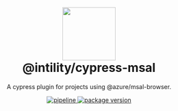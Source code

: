 <h1 align="center">
  <img src="https://avatars.githubusercontent.com/u/35199565" width="124px"/><br/>
  @intility/cypress-msal
</h1>

<p align="center">
  A cypress plugin for projects using @azure/msal-browser. 
</p>

<p align="center">
  <a href="https://github.com/Intility/cypress-msal/actions">
    <img alt="pipeline" src="https://github.com/Intility/cypress-msal/actions/workflows/publish.yml/badge.svg" style="max-width:100%;" />
  </a>
  <a href="https://www.npmjs.com/package/@intility/cypress-msal">
    <img alt="package version" src="https://img.shields.io/npm/v/@intility/cypress-msal?label=%40intility%2Fcypress-msal" style="max-width:100%;" />
  </a>
</p>
